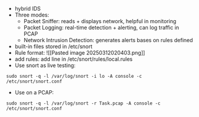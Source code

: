- hybrid IDS
- Three modes:
	- Packet Sniffer: reads + displays network, helpful in monitoring
	- Packet Logging: real-time detection + alerting, can log traffic in PCAP
	- Network Intrusion Detection: generates alerts bases on rules defined
- built-in files stored in /etc/snort
- Rule format:
![[Pasted image 20250312020403.png]]
- add rules: add line in /etc/snort/rules/local.rules
- Use snort as live testing:
```shell-session
sudo snort -q -l /var/log/snort -i lo -A console -c /etc/snort/snort.conf
```
- Use on a PCAP:
```shell-session
sudo snort -q -l /var/log/snort -r Task.pcap -A console -c /etc/snort/snort.conf
```
